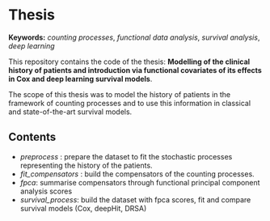 # Thesis

**Keywords:** *counting processes*, *functional data analysis*, *survival analysis*, *deep learning*


This repository contains the code of the thesis: **Modelling of the clinical history of patients and introduction via functional covariates of its effects in Cox and deep learning survival models**.

The scope of this thesis was to model the history of patients in the framework of counting processes and to use this information in classical and state-of-the-art survival models.


## Contents

- *preprocess* : prepare the dataset to fit the stochastic processes representing the history of the patients.
- *fit_compensators* :   build the compensators of the counting processes.
- *fpca*: summarise compensators through functional principal component analysis scores
- *survival_process*: build the dataset with fpca scores, fit and compare survival models (Cox, deepHit, DRSA)